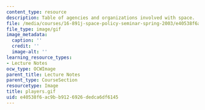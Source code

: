 ```yaml
---
content_type: resource
description: Table of agencies and organizations involved with space.
file: /media/courses/16-891j-space-policy-seminar-spring-2003/e40538f6ac9bb9126926dedca6df6145_players.gif
file_type: image/gif
image_metadata:
  caption: ''
  credit: ''
  image-alt: ''
learning_resource_types:
- Lecture Notes
ocw_type: OCWImage
parent_title: Lecture Notes
parent_type: CourseSection
resourcetype: Image
title: players.gif
uid: e40538f6-ac9b-b912-6926-dedca6df6145
---
```

